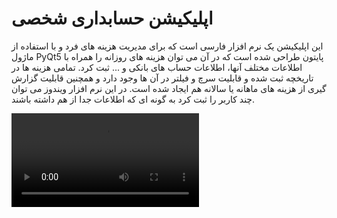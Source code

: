 # اپلیکیشن حسابداری شخصی
این اپلیکیشن یک نرم افزار فارسی است که برای مدیریت هزینه های فرد و با استفاده از ماژول PyQt5 پایتون طراحی شده است که در آن می توان هزینه های روزانه را همراه با اطلاعات مختلف آنها، اطلاعات حساب های بانکی و ... ثبت کرد.
تمامی هزینه ها در تاریخچه ثبت شده و قابلیت سرچ و فیلتر در آن ها وجود دارد و همچنین قابلیت گزارش گیری از هزینه های ماهانه یا سالانه هم ایجاد شده است. در این نرم افزار ویندوز می توان چند کاربر را ثبت کرد به گونه ای که اطلاعات جدا از هم داشته باشند.

<video>
  <source src="intro.mp4">
</video>
